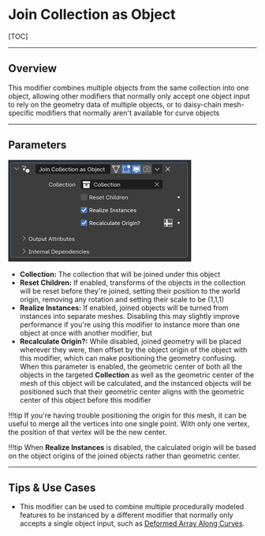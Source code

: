 # Join Collection as Object

[TOC]

---

## Overview
This modifier combines multiple objects from the same collection into one object, allowing other modifiers that normally only accept one object input to rely on the geometry data of multiple objects, or to daisy-chain mesh-specific modifiers that normally aren't available for curve objects

---

## Parameters
![Parameters](params/join_collection_as_object.PNG)

* **Collection:** The collection that will be joined under this object
* **Reset Children:** If enabled, transforms of the objects in the collection will be reset before they're joined, setting their position to the world origin, removing any rotation and setting their scale to be (1,1,1)
* **Realize Instances:** If enabled, joined objects will be turned from instances into separate meshes. Disabling this may slightly improve performance if you're using this modifier to instance more than one object at once with another modifier, but 
* **Recalculate Origin?:** While disabled, joined geometry will be placed wherever they were, then offset by the object origin of the object with this modifier, which can make positioning the geometry confusing. When this parameter is enabled, the geometric center of both all the objects in the targeted **Collection** as well as the geometric center of the mesh of this object will be calculated, and the instanced objects will be positioned such that their geometric center aligns with the geometric center of this object before this modifier

!!!tip
    If you're having trouble positioning the origin for this mesh, it can be useful to merge all the vertices into one single point. With only one vertex, the position of that vertex will be the new center.

!!!tip
    When **Realize Instances** is disabled, the calculated origin will be based on the object origins of the joined objects rather than geometric center.

---

## Tips & Use Cases

* This modifier can be used to combine multiple procedurally modeled features to be instanced by a different modifier that normally only accepts a single object input, such as [Deformed Array Along Curves](../mesh_generation/deformed_array_along_curves.md).